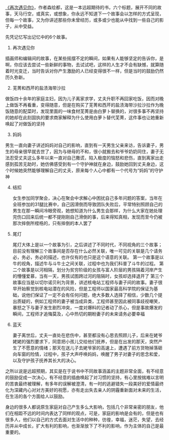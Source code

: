 [《再次遇见你》](https://book.douban.com/subject/34970066/)，作者森绘都，这是一本远超期待的书，六个标题，展开不同的故事，天马行空，或真实，或想象，你永远不知道下一个故事会以怎样的方式呈现，但每一个故事，又为你讲述那些你未曾经历，或多或少也能从中找到一些自己的影子，从中受益。



先凭记忆写出记忆中的6个故事。

 

1. 再次遇见你

  插画师和编辑间的故事，在某些摇摆不定的瞬间，如果有人能够坚定的告诉你，是啊，你应该去尝试一些新鲜的事物，去试试吧，这样的人生才不会有缺憾，就算随着时光变迁，当时告诉对你产生激励的人已经变得很不一样，但是当时的鼓励仍然历久弥新。
  
2. 芜菁和西芹的盐渍海带沙拉

  做饭四十余年的家庭主妇，因为儿子离家求学，丈夫升职不再回家吃饭，因而对晚上做饭不再看重，变得随意，但是在购买了芜菁和西芹的盐渍海带沙拉沙拉作为晚饭随意的配菜时，发现里面的一味食材芜菁是由白萝卜替换的，对很多事不再坚持的她却在此刻固执的要求商家解释为什么使用白萝卜替代芜菁，这件事也让她重新唤起了对做饭的坚持

3. 妈妈

  男生一直向妻子讲述妈妈对自己的影响，直到有一天男生父亲来访，告诉妻子，男生的母亲很早就去世了，因为与继母的不和，很小就搬去和爷爷奶奶同住，妻子无法忍受丈夫这么多年以来一直对自己撒谎，陷入极度的恼怒和悲伤，直到离家出走感到孤苦无助时，她仿佛感受到有一个守护神就在身边，鼓励她回到丈夫身边，这个时候她突然能够理解自己的丈夫，原来每个人心中都有一个代号为“妈妈”的守护神

4. 结扣

   女生参加同学聚会，决心在聚会中求解心中困扰自己多年问题的答案，当年在全班参加的31腿比赛中，自己因滑倒而导致团队失败后，平常特别照顾自己的男生在那一瞬间冷眼旁观，她想知道为什么男生会那样，为什么大家在她处理完伤口回来后统一都不提刚刚自己滑倒的事，后来得知真相，发现而至今仍被那次摔倒所桎梏的，只有摔倒的本人罢了

5. 尾灯

   尾灯大体上是以一个故事为引，之后讲述了不同时代，不同视角的三个故事；目前没有理解三个故事间是否存在什么必然关联，唯一可见的关联是几个请务必，务必，务必的描述，也许仅有的也只是这个语意的关联。
   第一个故事是以牛的视角，描述牛与斗牛士之间关联，过程中也为我们科普了斗牛的过程。
   第二个故事是以河相隔，划分为贫穷阶级的女孩与富人阶层的男孩隔着河岸产生的懵懂爱慕，当有一天，男孩试图跨过河的阻隔时，女孩却选择退开了
   第三个故事应当是以切尔诺贝利为背景，讲述核电站工程师与妻子间的故事。妻子很早开始察觉到核电站潜在的风险，但是工程师以国家最高科学院的保证为基础，说他们保证了一定不会有任何问题，绝大多数人选择了相信，少数几个提出质疑的，例如工程师的妻子被当成异类，工程师甚至因此被同事歧视嘲笑，暴怒之下与妻子发生剧烈冲突，一度对爆料的记者动了杀心，但是事故爆发的瞬间，工程师才追悔莫及，心中热切的期盼妻子的未来请务必要幸福

6. 蓝天

   妻子离世后，丈夫一直处在悲伤中，甚至都没有心思去照顾儿子，后来在姥爷姥姥的强烈要求下，同意把小孩儿交给他们抚养，但是在出发的那天，突然产生了不愿意的情绪；那天在送儿子去姥爷家的高速上，遭遇了前方货物掉落砸向车窗的险情，过程中，孩子大声呼唤妈妈，唤醒了男子对妻子的思念和爱，以及守护孩子抚养其长大的决心。



之所以说是远超预期，其实是在于说书中不同故事涵盖的主题非常全面，有不经意的鼓励促成一次决心，有不经意的插曲唤起了对习惯的坚持，有心里按揣难以言明的苦衷最终被理解，有多年的误解被澄清，有一时的逃避错失一段美好的爱情最终化为深藏内心对对方美好的祝愿，亦有走出失去亲人的阴霾重新面对未来的生活，在生活的各个方面给人以鼓励。



身边的很多人都说原生家庭对自己产生多么大影响，包括几个非常亲密的朋友，他们在相距不远的时间内表达了同样的观点，可是，家庭的影响是会有的，但是也有很多人，他们以自己的方式去面对生活中的种种，彷徨，幸福，迷茫，失望，去经历并从中成长，扩大有利的影响，也渐渐放下了不利的影响，作为主体的自己是最重要的。








